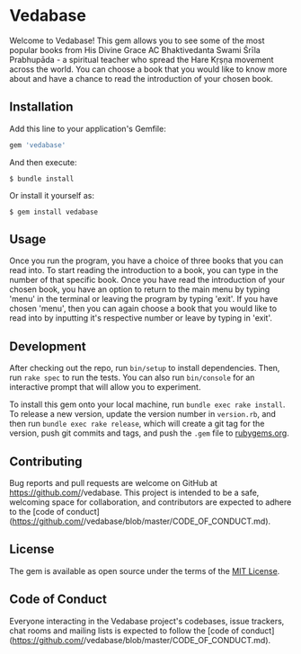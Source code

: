 # Vedabase

Welcome to Vedabase! This gem allows you to see some of the most popular books from His Divine Grace AC Bhaktivedanta Swami Śrīla Prabhupāda - a spiritual teacher who spread the Hare Kṛṣṇa movement across the world.
You can choose a book that you would like to know more about and have a chance to read the introduction of your chosen book.

## Installation

Add this line to your application's Gemfile:

```ruby
gem 'vedabase'
```

And then execute:

    $ bundle install

Or install it yourself as:

    $ gem install vedabase

## Usage

Once you run the program, you have a choice of three books that you can read into.
To start reading the introduction to a book, you can type in the number of that specific book.
Once you have read the introduction of your chosen book, you have an option to return to the main menu by typing 'menu' in the terminal or leaving the program by typing 'exit'.
If you have chosen 'menu', then you can again choose a book that you would like to read into by inputting it's respective number or leave by typing in 'exit'.

## Development

After checking out the repo, run `bin/setup` to install dependencies. Then, run `rake spec` to run the tests. You can also run `bin/console` for an interactive prompt that will allow you to experiment.

To install this gem onto your local machine, run `bundle exec rake install`. To release a new version, update the version number in `version.rb`, and then run `bundle exec rake release`, which will create a git tag for the version, push git commits and tags, and push the `.gem` file to [rubygems.org](https://rubygems.org).

## Contributing

Bug reports and pull requests are welcome on GitHub at https://github.com/<github username>/vedabase. This project is intended to be a safe, welcoming space for collaboration, and contributors are expected to adhere to the [code of conduct](https://github.com/<github username>/vedabase/blob/master/CODE_OF_CONDUCT.md).


## License

The gem is available as open source under the terms of the [MIT License](https://opensource.org/licenses/MIT).

## Code of Conduct

Everyone interacting in the Vedabase project's codebases, issue trackers, chat rooms and mailing lists is expected to follow the [code of conduct](https://github.com/<github username>/vedabase/blob/master/CODE_OF_CONDUCT.md).
